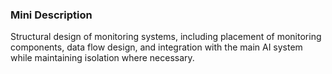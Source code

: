 ### Mini Description

Structural design of monitoring systems, including placement of monitoring components, data flow design, and integration with the main AI system while maintaining isolation where necessary.

